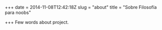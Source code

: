 +++
date = 2014-11-08T12:42:18Z
slug = "about"
title = "Sobre Filosofía para noobs"

+++
Few words about project.